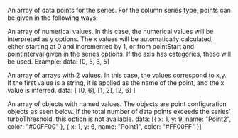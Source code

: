 An array of data points for the series. For the column series type,
points can be given in the following ways:

An array of numerical values. In this case, the numerical values
will be interpreted as y options. The x values will be automatically
calculated, either starting at 0 and incremented by 1, or from pointStart
and pointInterval given in the series options. If the axis has
categories, these will be used. Example:
data: [0, 5, 3, 5]


An array of arrays with 2 values. In this case, the values correspond
to x,y. If the first value is a string, it is applied as the name
of the point, and the x value is inferred.
data: [
    [0, 6],
    [1, 2],
    [2, 6]
]


An array of objects with named values. The objects are point
configuration objects as seen below. If the total number of data
points exceeds the series´ turboThreshold,
this option is not available.
data: [{
    x: 1,
    y: 9,
    name: &quot;Point2&quot;,
    color: &quot;#00FF00&quot;
}, {
    x: 1,
    y: 6,
    name: &quot;Point1&quot;,
    color: &quot;#FF00FF&quot;
}]